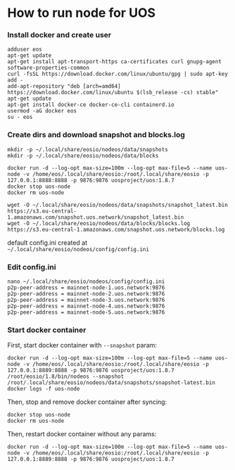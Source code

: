 # How to run node for UOS

### Install docker and create user
```
adduser eos
apt-get update
apt-get install apt-transport-https ca-certificates curl gnupg-agent  software-properties-common
curl -fsSL https://download.docker.com/linux/ubuntu/gpg | sudo apt-key add -
add-apt-repository "deb [arch=amd64] https://download.docker.com/linux/ubuntu $(lsb_release -cs) stable"
apt-get update
apt-get install docker-ce docker-ce-cli containerd.io
usermod -aG docker eos
su - eos
```
### Create dirs and download snapshot and blocks.log
```
mkdir -p ~/.local/share/eosio/nodeos/data/snapshots
mkdir -p ~/.local/share/eosio/nodeos/data/blocks

docker run -d --log-opt max-size=100m --log-opt max-file=5 --name uos-node -v /home/eos/.local/share/eosio:/root/.local/share/eosio -p 127.0.0.1:8888:8888 -p 9876:9876 uosproject/uos:1.8.7
docker stop uos-node
docker rm uos-node

wget -O ~/.local/share/eosio/nodeos/data/snapshots/snapshot_latest.bin https://s3.eu-central-1.amazonaws.com/snapshot.uos.network/snapshot_latest.bin
wget -O ~/.local/share/eosio/nodeos/data/blocks/blocks.log https://s3.eu-central-1.amazonaws.com/snapshot.uos.network/blocks.log

```
default config.ini created at `~/.local/share/eosio/nodeos/config/config.ini`
### Edit config.ini
```
nano ~/.local/share/eosio/nodeos/config/config.ini
p2p-peer-address = mainnet-node-1.uos.network:9876
p2p-peer-address = mainnet-node-2.uos.network:9876
p2p-peer-address = mainnet-node-3.uos.network:9876
p2p-peer-address = mainnet-node-4.uos.network:9876
p2p-peer-address = mainnet-node-5.uos.network:9876
```
### Start docker container
First, start docker container with `--snapshot` param:
```
docker run -d --log-opt max-size=100m --log-opt max-file=5 --name uos-node -v /home/eos/.local/share/eosio:/root/.local/share/eosio -p 127.0.0.1:8889:8888 -p 9876:9876 uosproject/uos:1.8.7 /root/eosio/1.8/bin/nodeos --snapshot /root/.local/share/eosio/nodeos/data/snapshots/snapshot-latest.bin
docker logs -f uos-node
```
Then, stop and remove docker container after syncing:
```
docker stop uos-node
docker rm uos-node
```
Then, restart docker container without any params:
```
docker run -d --log-opt max-size=100m --log-opt max-file=5 --name uos-node -v /home/eos/.local/share/eosio:/root/.local/share/eosio -p 127.0.0.1:8889:8888 -p 9876:9876 uosproject/uos:1.8.7
```
